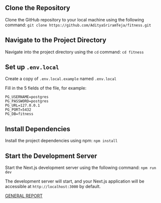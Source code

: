 ## Clone the Repository

Clone the GitHub repository to your local machine using the following command:
`git clone https://github.com/AdityaSriramTeja/fitness.git`

## Navigate to the Project Directory

Navigate into the project directory using the `cd` command: `cd fitness`

## Set up ```.env.local```

Create a copy of ```.env.local.example``` named ```.env.local```

Fill in the 5 fields of the file, for example:

```
PG_USERNAME=postgres
PG_PASSWORD=postgres
PG_URL=127.0.0.1
PG_PORT=5432
PG_DB=fitness
```

## Install Dependencies

Install the project dependencies using npm: `npm install`

## Start the Development Server

Start the Next.js development server using the following command: `npm run dev`

The development server will start, and your Next.js application will be accessible at `http://localhost:3000` by default.

[GENERAL REPORT](https://docs.google.com/document/d/1cOtS9KjjumOrKlYP0c_vBwFqMQnBVLeq3WdrlG3lBU8/edit?usp=sharing)
